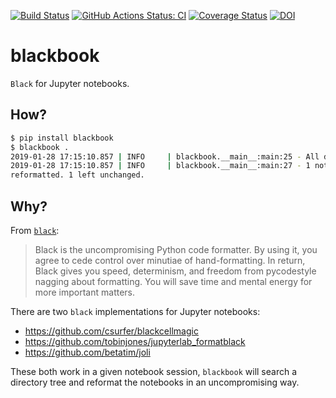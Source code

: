 [![Build Status](https://travis-ci.org/Nikoleta-v3/blackbook.svg?branch=master)](https://travis-ci.org/Nikoleta-v3/blackbook)
[![GitHub Actions Status: CI](https://github.com/Nikoleta-v3/blackbook/workflows/CI/CD/badge.svg)](https://github.com/Nikoleta-v3/blackbook/actions?query=workflow%3ACI%2FCD+branch%3Amaster)
[![Coverage Status](https://coveralls.io/repos/github/Nikoleta-v3/blackbook/badge.svg?branch=add-coverage-badge)](https://coveralls.io/github/Nikoleta-v3/blackbook?branch=add-coverage-badge)
[![DOI](https://zenodo.org/badge/DOI/10.5281/zenodo.2553363.svg)](https://doi.org/10.5281/zenodo.2553363)

# blackbook

`Black` for Jupyter notebooks.

## How?

```bash
$ pip install blackbook
$ blackbook .
2019-01-28 17:15:10.857 | INFO     | blackbook.__main__:main:25 - All done! 📖
2019-01-28 17:15:10.857 | INFO     | blackbook.__main__:main:27 - 1 notebooks
reformatted. 1 left unchanged.
```

## Why?

From [`black`](https://github.com/ambv/black):

> Black is the uncompromising Python code formatter. By using it, you agree to
> cede control over minutiae of hand-formatting. In return, Black gives you
> speed, determinism, and freedom from pycodestyle nagging about formatting. You
> will save time and mental energy for more important matters.

There are two `black` implementations for Jupyter notebooks:

- https://github.com/csurfer/blackcellmagic
- https://github.com/tobinjones/jupyterlab_formatblack
- https://github.com/betatim/joli

These both work in a given notebook session, `blackbook` will search a directory
tree and reformat the notebooks in an uncompromising way.
